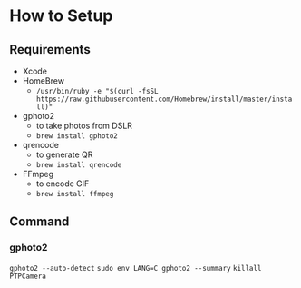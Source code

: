 # How to Setup

## Requirements

* Xcode
* HomeBrew
  * `/usr/bin/ruby -e "$(curl -fsSL https://raw.githubusercontent.com/Homebrew/install/master/install)"`
* gphoto2
  * to take photos from DSLR
  * `brew install gphoto2`
* qrencode
  * to generate QR
  * `brew install qrencode`
* FFmpeg
  * to encode GIF
  * `brew install ffmpeg`

## Command
### gphoto2
`gphoto2 --auto-detect`
`sudo env LANG=C gphoto2 --summary`
`killall PTPCamera`
